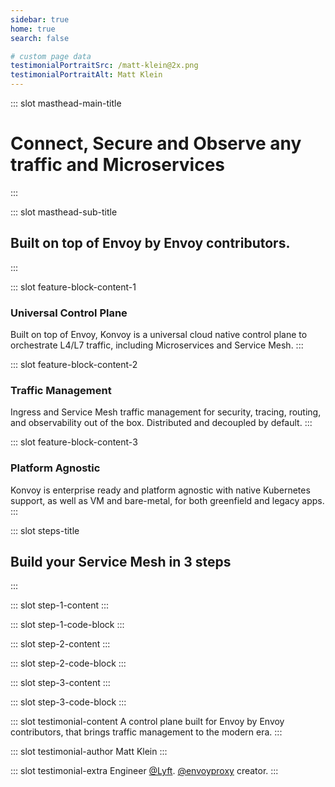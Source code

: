 ```yaml
---
sidebar: true
home: true
search: false

# custom page data
testimonialPortraitSrc: /matt-klein@2x.png
testimonialPortraitAlt: Matt Klein
---
```


<!-- page masthead -->

::: slot masthead-main-title
# Connect, Secure and Observe any traffic and Microservices
:::

::: slot masthead-sub-title
## Built on top of Envoy by Envoy contributors.
:::

<!-- feature blocks -->

::: slot feature-block-content-1
### Universal Control Plane
<inline-icon src="/icons/icon-universal-control-plane.svg"/>

Built on top of Envoy, Konvoy is a universal cloud native control plane to
orchestrate L4/L7 traffic, including Microservices and Service Mesh.
:::

::: slot feature-block-content-2
### Traffic Management
<inline-icon src="/icons/icon-api-gateway.svg"/>
Ingress and Service Mesh traffic management for security, tracing, routing,
and observability out of the box. Distributed and decoupled by default.
:::

::: slot feature-block-content-3
### Platform Agnostic
<inline-icon src="/icons/icon-platform-agnostic.svg"/>
Konvoy is enterprise ready and platform agnostic with native Kubernetes support,
as well as VM and bare-metal, for both greenfield and legacy apps.
:::

<!-- steps -->

::: slot steps-title
## Build your Service Mesh in 3 steps
:::

::: slot step-1-content
:::

::: slot step-1-code-block
:::

::: slot step-2-content
:::

::: slot step-2-code-block
:::

::: slot step-3-content
:::

::: slot step-3-code-block
:::


<!-- testimonial -->

::: slot testimonial-content
A control plane built for Envoy by Envoy contributors, that brings traffic management
to the modern era.
:::

::: slot testimonial-author
Matt Klein
:::

::: slot testimonial-extra
Engineer [@Lyft](https://twitter.com/Lyft). [@envoyproxy](https://twitter.com/envoyproxy) creator.
:::